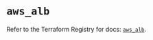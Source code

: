 # `aws_alb`

Refer to the Terraform Registry for docs: [`aws_alb`](https://registry.terraform.io/providers/hashicorp/aws/5.81.0/docs/resources/alb).
